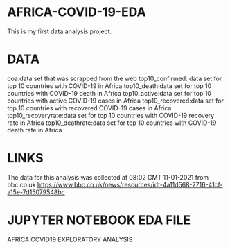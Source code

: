 # AFRICA-COVID-19-EDA
This is my first data analysis project.

# DATA
coa:data set that was scrapped from the web
top10_confirmed: data set for top 10 countries with COVID-19 in Africa
top10_death:data set for top 10 countries with COVID-19 death in Africa
top10_active:data set for top 10 countries with active COVID-19 cases in Africa
top10_recovered:data set for top 10 countries with recovered COVID-19 cases in Africa
top10_recoveryrate:data set for top 10 countries with COVID-19 recovery rate in Africa
top10_deathrate:data set for top 10 countries with COVID-19 death rate in Africa

# LINKS
The data for this analysis was collected at 08:02 GMT 11-01-2021 from bbc.co.uk
https://www.bbc.co.uk/news/resources/idt-4a11d568-2716-41cf-a15e-7d15079548bc


# JUPYTER NOTEBOOK EDA FILE
AFRICA COVID19 EXPLORATORY ANALYSIS

